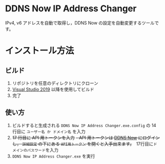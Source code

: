 # DDNS Now IP Address Changer

IPv4, v6 アドレスを自動で取得し，DDNS Now の設定を自動変更するツールです。

# インストール方法

## ビルド

1. リポジトリを任意のディレクトリにクローン
2. [Visual Studio 2019](https://visualstudio.microsoft.com/ja/downloads/) 以降を使用してビルド
3. 完了

## 使い方

1. ビルドすると生成される `DDNS Now IP Address Changer.exe.config` の 14 行目に `ユーザー名 か ドメイン名` を入力
2. ~~17 行目に API 用トークンを入力~~
   ~~- API 用トークンは [DDNS Now](https://ddns.kuku.lu) にログインし， `詳細設定` の下にある `API用トークン` を開くと入手出来ます。~~　17行目に`ドメインのパスワード`を入力
3. `DDNS Now IP Address Changer.exe` を実行
